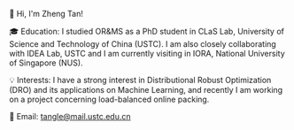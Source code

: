 👋 Hi, I'm Zheng Tan!

🎓 Education:
I studied OR&MS as a PhD student in CLaS Lab, University of Science and Technology of China (USTC). I am also closely collaborating with IDEA Lab, USTC and I am currently visiting in IORA, National University of Singapore (NUS).

💡 Interests:
I have a strong interest in Distributional Robust Optimization (DRO) and its applications on Machine Learning, and recently I am working on a project concerning load-balanced online packing.

📧 Email: tangle@mail.ustc.edu.cn

<!---
ZhengTanUSTC/ZhengTanUSTC is a ✨ special ✨ repository because its `README.md` (this file) appears on your GitHub profile.
You can click the Preview link to take a look at your changes.
--->
